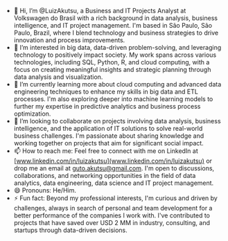 - 👋 Hi, I’m @LuizAkutsu, a Business and IT Projects Analyst at Volkswagen do Brasil with a rich background in data analysis, business intelligence, and IT project management. I'm based in São Paulo, São Paulo, Brazil, where I blend technology and business strategies to drive innovation and process improvements.
- 👀 I’m interested in big data, data-driven problem-solving, and leveraging technology to positively impact society. My work spans across various technologies, including SQL, Python, R, and cloud computing, with a focus on creating meaningful insights and strategic planning through data analysis and visualization.
- 🌱 I’m currently learning more about cloud computing and advanced data engineering techniques to enhance my skills in big data and ETL processes. I'm also exploring deeper into machine learning models to further my expertise in predictive analytics and business process optimization.
- 💞️ I’m looking to collaborate on projects involving data analysis, business intelligence, and the application of IT solutions to solve real-world business challenges. I'm passionate about sharing knowledge and working together on projects that aim for significant social impact.
- 📫 How to reach me: Feel free to connect with me on LinkedIn at [www.linkedin.com/in/luizakutsu](www.linkedin.com/in/luizakutsu) or drop me an email at guto.akutsu@gmail.com. I'm open to discussions, collaborations, and networking opportunities in the field of data analytics, data engineering, data science and IT project management.
- 😄 Pronouns: He/Him.
- ⚡ Fun fact: Beyond my professional interests, I'm curious and driven by challenges, always in search of personal and team development for a better performance of the companies I work with. I've contributed to projects that have saved over USD 2 MM in industry, consulting, and startups through data-driven decisions.

<!---
LuizAkutsu/LuizAkutsu is a ✨ special ✨ repository because its `README.md` (this file) appears on your GitHub profile. You can click the Preview link to take a look at your changes.
--->
